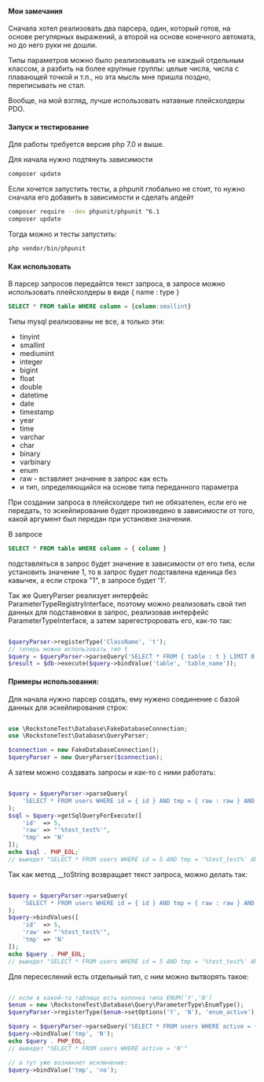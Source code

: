 
#### Мои замечания

Сначала хотел реализовать два парсера, один, который готов, на основе регулярных выражений, а второй на основе
конечного автомата, но до него руки не дошли.

Типы параметров можно было реализовывать не каждый отдельным классом, а разбить на более крупные группы: целые
числа, числа с плавающей точкой и т.п., но эта мысль мне пришла поздно, переписывать не стал.

Вообще, на мой взгляд, лучше использовать натавные плейсхолдеры PDO.

#### Запуск и тестирование

Для работы требуется версия php 7.0 и выше.

Для начала нужно подтянуть зависимости
```bash
composer update
```

Если хочется запустить тесты, а phpunit глобально не стоит, то нужно сначала его добавить в зависимости
и сделать апдейт
```bash
composer require --dev phpunit/phpunit ^6.1
composer update
```

Тогда можно и тесты запустить:
```bash
php vendor/bin/phpunit
```

#### Как использовать

В парсер запросов передайтся текст запроса, в запросе можно использовать плейсхолдеры в виде { name : type }
```SQL
SELECT * FROM table WHERE column = {column:smallint}
```

Типы mysql реализованы не все, а только эти:
* tinyint
* smallint
* mediumint
* integer
* bigint
* float
* double
* datetime
* date
* timestamp
* year
* time
* varchar
* char
* binary
* varbinary
* enum
* raw - вставляет значение в запрос как есть
* и тип, определяющийся на основе типа переданного параметра

При создании запроса в плейсхолдере тип не обязателен, если его не передать, то эскейпирование будет произведено в
зависимости от того, какой аргумент был передан при установке значения.

В запросе
```SQL
SELECT * FROM table WHERE column = { column }
```
подставляться в запрос будет значение в зависимости от его типа, если установить значение 1, то в запрос будет
подставлена еденица без кавычек, а если строка "1", в запросе будет '1'.

Так же QueryParser реализует интерфейс ParameterTypeRegistryInterface, поэтому можно реализовать свой тип данных для
подставновки в запрос, реализовав интерфейс ParameterTypeInterface, а затем зарегестроровать его, как-то так:
```php

$queryParser->registerType('ClassName', 't');
// теперь можно использовать тип t
$query = $queryParser->parseQuery('SELECT * FROM { table : t } LIMIT 0, 10');
$result = $db->execute($query->bindValue('table', 'table_name'));
```

#### Примеры использования:

Для начала нужно парсер создать, ему нужено соединение с базой данных для эскейпирования строк:
```php

use \RockstoneTest\Database\FakeDatabaseConnection;
use \RockstoneTest\Database\QueryParser;

$connection = new FakeDatabaseConnection();
$queryParser = new QueryParser($connection);
```

А затем можно создавать запросы и как-то с ними работать:
```php

$query = $queryParser->parseQuery(
    'SELECT * FROM users WHERE id = { id } AND tmp = { raw : raw } AND e = { tmp : enum_active }'
);
$sql = $query->getSqlQueryForExecute([
    'id'  => 5,
    'raw' => "'%test_test%'",
    'tmp' => 'N'
]);
echo $sql . PHP_EOL;
// выведет "SELECT * FROM users WHERE id = 5 AND tmp = '%test_test%' AND e = 'N'"
```

Так как метод __toString возвращает текст запроса, можно делать так:
```php

$query = $queryParser->parseQuery(
    'SELECT * FROM users WHERE id = { id } AND tmp = { raw : raw } AND e = { tmp : enum_active }'
);
$query->bindValues([
    'id'  => 5,
    'raw' => "'%test_test%'",
    'tmp' => 'N'
]);
echo $query . PHP_EOL;
// выведет "SELECT * FROM users WHERE id = 5 AND tmp = '%test_test%' AND e = 'N'"
```

Для пересеслений есть отдельный тип, с ним можно вытворять такое:
```php

// если в какой-то таблице есть колонка типа ENUM('Y','N')
$enum = new \RockstoneTest\Database\Query\ParameterType\EnumType();
$queryParser->registerType($enum->setOptions('Y', 'N'), 'enum_active');

$query = $queryParser->parseQuery('SELECT * FROM users WHERE active = { tmp : enum_active }');
$query->bindValue('tmp', 'N');
echo $query . PHP_EOL;
// выведет "SELECT * FROM users WHERE active = 'N'"

// а тут уже возникнет исключение:
$query->bindValue('tmp', 'no');
```
